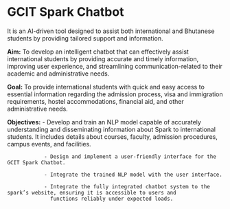 # GCIT Spark Chatbot
It is an AI-driven tool designed to assist both international and Bhutanese students by providing tailored support and information. 

**Aim:** To develop an intelligent chatbot that can effectively assist international students by providing accurate and timely information, improving user experience, and streamlining communication-related to their academic and administrative needs. 

**Goal:** To provide international students with quick and easy access to essential information regarding the admission process, visa and immigration requirements, hostel accommodations, financial aid, and other administrative needs.

**Objectives:** - Develop and train an NLP model capable of accurately understanding and disseminating  information about Spark to international students. It includes details about courses, faculty, admission procedures, campus events, and facilities.

                - Design and implement a user-friendly interface for the GCIT Spark Chatbot.
                
                - Integrate the trained NLP model with the user interface.
                
                - Integrate the fully integrated chatbot system to the spark’s website, ensuring it is accessible to users and 
                  functions reliably under expected loads.
